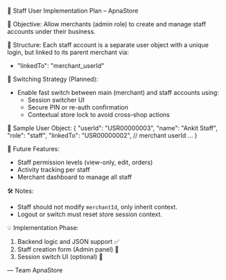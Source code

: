 📌 Staff User Implementation Plan – ApnaStore

🧩 Objective:
Allow merchants (admin role) to create and manage staff accounts under their business.

🔐 Structure:
Each staff account is a separate user object with a unique login, but linked to its parent merchant via:
  - "linkedTo": "merchant_userId"

🔄 Switching Strategy (Planned):
- Enable fast switch between main (merchant) and staff accounts using:
  - Session switcher UI
  - Secure PIN or re-auth confirmation
  - Contextual store lock to avoid cross-shop actions

📁 Sample User Object:
{
  "userId": "USR00000003",
  "name": "Ankit Staff",
  "role": "staff",
  "linkedTo": "USR00000002", // merchant userId
  ...
}

🎯 Future Features:
- Staff permission levels (view-only, edit, orders)
- Activity tracking per staff
- Merchant dashboard to manage all staff

🛠️ Notes:
- Staff should not modify `merchantId`, only inherit context.
- Logout or switch must reset store session context.

💡 Implementation Phase:
1. Backend logic and JSON support ✅
2. Staff creation form (Admin panel) 🔄
3. Session switch UI (optional) 🔄

— Team ApnaStore